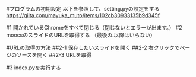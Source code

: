 #プログラムの初期設定
以下を参照して、setting.pyの設定をする
https://qiita.com/mayuka_muto/items/102cb30933135b9d345f




#1 開かれているChromeをすべて閉じる（閉じないとエラーが出ます。）
#2 moocsのスライドのURLを取得する （最後の.以降はいらない）

#URLの取得の方法
##2-1 保存したいスライドを開く
##2-2 右クリックでページのソースを開く
##2-3 URLを取得

#3 index.pyを実行する
